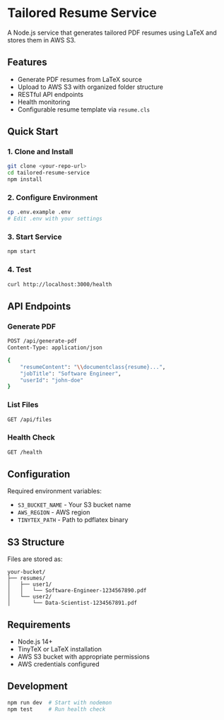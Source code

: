 # Tailored Resume Service

A Node.js service that generates tailored PDF resumes using LaTeX and stores them in AWS S3.

## Features

- Generate PDF resumes from LaTeX source
- Upload to AWS S3 with organized folder structure
- RESTful API endpoints
- Health monitoring
- Configurable resume template via `resume.cls`

## Quick Start

### 1. Clone and Install
```bash
git clone <your-repo-url>
cd tailored-resume-service
npm install
```

### 2. Configure Environment
```bash
cp .env.example .env
# Edit .env with your settings
```

### 3. Start Service
```bash
npm start
```

### 4. Test
```bash
curl http://localhost:3000/health
```

## API Endpoints

### Generate PDF
```bash
POST /api/generate-pdf
Content-Type: application/json

{
    "resumeContent": "\\documentclass{resume}...",
    "jobTitle": "Software Engineer",
    "userId": "john-doe"
}
```

### List Files
```bash
GET /api/files
```

### Health Check
```bash
GET /health
```

## Configuration

Required environment variables:
- `S3_BUCKET_NAME` - Your S3 bucket name
- `AWS_REGION` - AWS region
- `TINYTEX_PATH` - Path to pdflatex binary

## S3 Structure

Files are stored as:
```
your-bucket/
├── resumes/
│   ├── user1/
│   │   └── Software-Engineer-1234567890.pdf
│   └── user2/
│       └── Data-Scientist-1234567891.pdf
```

## Requirements

- Node.js 14+
- TinyTeX or LaTeX installation
- AWS S3 bucket with appropriate permissions
- AWS credentials configured

## Development

```bash
npm run dev  # Start with nodemon
npm test     # Run health check
```
